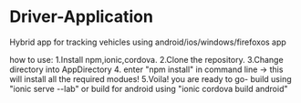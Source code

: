 # Driver-Application
Hybrid app for tracking vehicles using android/ios/windows/firefoxos app


how to use:
1.Install npm,ionic,cordova.
2.Clone the repository.
3.Change directory into AppDirectory
4. enter "npm install" in command line -> this will install all the required modues!
5.Voila! you are ready to go- build using "ionic serve --lab" or build for android using "ionic cordova build android"
